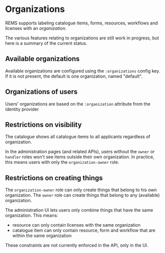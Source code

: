 # Organizations

REMS supports labeling catalogue items, forms, resources, workflows
and licenses with an _organization_.

The various features relating to organizations are still work in
progress, but here is a summary of the current status.

## Available organizations

Available organizations are configured using the `:organizations`
config key. If it is not present, the default is one organization,
named "default".

## Organizations of users

Users' organizations are based on the `:organization` attribute from
the identity provider

## Restrictions on visibility

The catalogue shows all catalogue items to all applicants regardless of organization.

In the administration pages (and related APIs), users without the
`owner` or `handler` roles won't see items outside their own
organization. In practice, this means users with only the
`organization-owner` role.

## Restrictions on creating things

The `organization-owner` role can only create things that belong to
his own organization. The `owner` role can create things that belong
to any (available) organization.

The administration UI lets users only combine things that have the
same organization. This means:
- resource can only contain licenses with the same organization
- catalogue item can only contain resource, form and workflow that are
  within the same organization

These constraints are not currently enforced in the API, only in the
UI.
